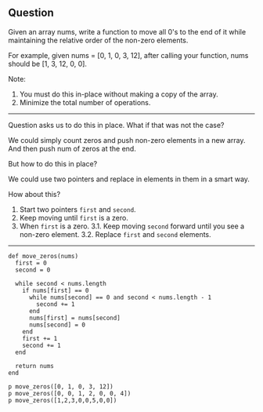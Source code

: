 ## Question
Given an array nums, write a function to move all 0's to the end of it while maintaining the relative order of the non-zero elements.

For example, given nums = [0, 1, 0, 3, 12], after calling your function, nums should be [1, 3, 12, 0, 0].

Note:
1. You must do this in-place without making a copy of the array.
2. Minimize the total number of operations.

------------------------------------------------------------------------------

Question asks us to do this in place. What if that was not the case?

We could simply count zeros and push non-zero elements in a new array. And then push num of zeros at the end.

But how to do this in place?

We could use two pointers and replace in elements in them in a smart way.

How about this?
1. Start two pointers `first` and `second`.
2. Keep moving until `first` is a zero.
3. When `first` is a zero.
    3.1. Keep moving `second` forward until you see a non-zero element.
    3.2. Replace `first` and `second` elements.

------------------------------------------------------------------------------

```
def move_zeros(nums)
  first = 0
  second = 0

  while second < nums.length
    if nums[first] == 0
      while nums[second] == 0 and second < nums.length - 1
        second += 1
      end
      nums[first] = nums[second]
      nums[second] = 0
    end
    first += 1
    second += 1
  end

  return nums
end

p move_zeros([0, 1, 0, 3, 12])
p move_zeros([0, 0, 1, 2, 0, 0, 4])
p move_zeros([1,2,3,0,0,5,0,0])
```
